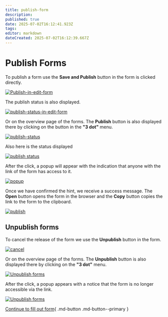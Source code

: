 ```yaml
---
title: publish-form
description: 
published: true
date: 2025-07-02T16:12:41.923Z
tags: 
editor: markdown
dateCreated: 2025-07-02T16:12:39.667Z
---
```


# Publish Forms

To publish a form use the **Save and Publish** button in the form is clicked directly.

[![Publish-in-edit-form](../../assets/images/en/i-doit-add-ons/forms/publish-forms/save-and-publish-in-edit.png)](../../assets/images/en/i-doit-add-ons/forms/publish-forms/save-and-publish-in-edit.png)

The publish status is also displayed.

[![publish-status-in-edit-form](../../assets/images/en/i-doit-add-ons/forms/publish-forms/publish-status-in-edit.png)](../../assets/images/en/i-doit-add-ons/forms/publish-forms/publish-status-in-edit.png)

Or on the overview page of the forms. The **Publish** button is also displayed there by clicking on the button in the **"3 dot"** menu.

[![publish-status](../../assets/images/en/i-doit-add-ons/forms/publish-forms/publish-in-overview.png)](../../assets/images/en/i-doit-add-ons/forms/publish-forms/publish-in-overview.png)

Also here is the status displayed

[![publish status](../../assets/images/en/i-doit-add-ons/forms/publish-forms/publish-status-in-overview.png)](../../assets/images/en/i-doit-add-ons/forms/publish-forms/publish-status-in-overview.png)

After the click, a popup will appear with the indication that anyone with the link of the form has access to it.

[![popup](../../assets/images/en/i-doit-add-ons/forms/publish-forms/publish-popup.png)](../../assets/images/en/i-doit-add-ons/forms/publish-forms/publish-popup.png)

Once we have confirmed the hint, we receive a success message. The **Open** button opens the form in the browser and the **Copy** button copies the link to the form to the clipboard.

[![publish](../../assets/images/en/i-doit-add-ons/forms/publish-forms/publish-success.png)](../../assets/images/en/i-doit-add-ons/forms/publish-forms/publish-success.png)

## Unpublish forms

To cancel the release of the form we use the **Unpublish** button in the form.

[![cancel](../../assets/images/en/i-doit-add-ons/forms/publish-forms/save-and-unpublish-in-edit.png)](../../assets/images/en/i-doit-add-ons/forms/publish-forms/save-and-unpublish-in-edit.png)

Or on the overview page of the forms. The **Unpublish** button is also displayed there by clicking on the **"3 dot"** menu.

[![Unpublish forms](../../assets/images/en/i-doit-add-ons/forms/publish-forms/unpublish-in-overview.png)](../../assets/images/en/i-doit-add-ons/forms/publish-forms/unpublish-in-overview.png)

After the click, a popup appears with a notice that the form is no longer accessible via the link.

[![Unpublish forms](../../assets/images/en/i-doit-add-ons/forms/publish-forms/unpublish-popup.png)](../../assets/images/en/i-doit-add-ons/forms/publish-forms/unpublish-popup.png)

[Continue to fill out form](./fill-out-forms.md){ .md-button .md-button--primary }
